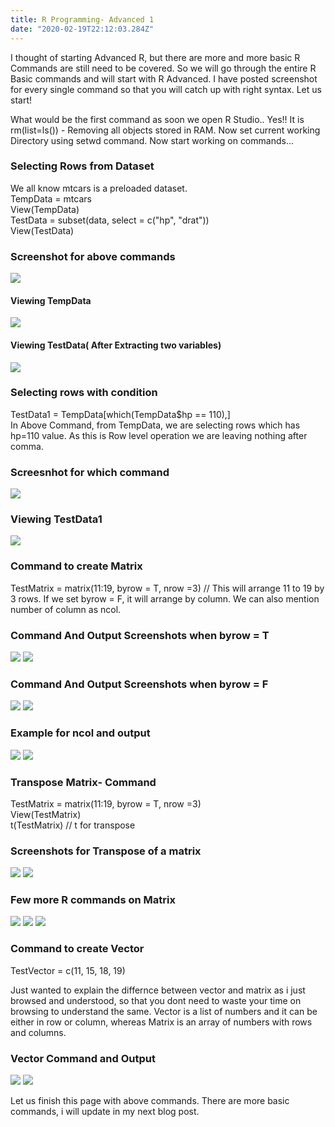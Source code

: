```yaml
---
title: R Programming- Advanced 1
date: "2020-02-19T22:12:03.284Z"
---
```


I thought of starting Advanced R, but there are more and more basic R Commands are still need to be covered. So we will go through the entire R Basic commands and will start with R Advanced. I have posted screenshot for every single command so that you will catch up with right syntax. Let us start!

What would be the first command as soon we open R Studio..
Yes!! It is rm(list=ls()) - Removing all objects stored in RAM.
Now set current working Directory using setwd command. Now start working on commands...

### Selecting Rows from Dataset
We all know mtcars is a preloaded dataset.   
TempData = mtcars    
View(TempData)      
TestData = subset(data, select = c("hp", "drat"))   
View(TestData)   
### Screenshot for above commands
![](./P1.png)
#### Viewing TempData
![](./P2.png)
#### Viewing TestData( After Extracting two variables)
![](./P3.png)
### Selecting rows with condition
TestData1 = TempData[which(TempData$hp == 110),]     
In Above Command, from TempData, we are selecting rows which has hp=110 value. As this is Row level operation we are leaving nothing after comma.
### Screesnhot for which command
![](./P4.png)
### Viewing TestData1
![](./P5.png)

### Command to create Matrix
TestMatrix = matrix(11:19, byrow = T, nrow =3) // This will arrange 11 to 19 by 3 rows. If we set byrow = F, it will arrange by column.
We can also mention number of column as ncol.
### Command And Output Screenshots when byrow = T
![](./P6.png)
![](./P7.png)
### Command And Output Screenshots when byrow = F
![](./P8.png)
![](./P9.png)
### Example for ncol and output
![](./P10.png)
![](./P11.png)
### Transpose Matrix- Command
TestMatrix = matrix(11:19, byrow = T, nrow =3)    
View(TestMatrix)    
t(TestMatrix) // t for transpose
### Screenshots for Transpose of a matrix
![](./P14.png)
![](./P15.png)
### Few more R commands on Matrix
![](./P16.png)
![](./P17.png)
![](./P18.png)

### Command to create Vector
TestVector = c(11, 15, 18, 19)

Just wanted to explain the differnce between vector and matrix as i just browsed and understood, so that you dont need to waste your time on browsing to understand the same. Vector is a list of numbers and it can be either in row or column, whereas Matrix is an array of numbers with rows and columns.
### Vector Command and Output
![](./P12.png)
![](./P13.png)

Let us finish this page with above commands. There are more basic commands, i will update in my next blog post. 

